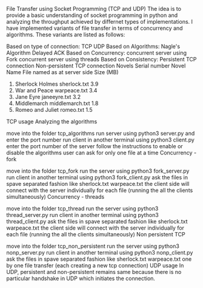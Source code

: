 File Transfer using Socket Programming (TCP and UDP)
The idea is to provide a basic understanding of socket programming in python and analyzing the throughput achieved by differnet types of implementations. I have implemented variants of file transfer in terms of concurrency and algorithms. These variants are listed as follows:

Based on type of connection:
TCP
UDP
Based on Algorithms:
Nagle's Algorithm
Delayed ACK
Based on Concurrency:
concurrent server using Fork
concurrent server using threads
Based on Consistency:
Persistent TCP connection
Non-persistent TCP connection
Novels
Serial number	Novel Name	File named as at server side	Size (MB)
1.	Sherlock Holmes	sherlock.txt	3.9
2.	War and Peace	warpeace.txt	3.4
3.	Jane Eyre	janeeyre.txt	3.2
4.	Middlemarch	middlemarch.txt	1.8
5.	Romeo and Juliet	romeo.txt	1.5

TCP usage
Analyzing the algorithms

move into the folder tcp_algorithms
run server using python3 server.py and enter the port number
run client in another terminal using python3 client.py
enter the port number of the server
follow the instructions to enable or disable the algorithms
user can ask for only one file at a time
Concurrency - fork

move into the folder tcp_fork
run the server using python3 fork_server.py
run client in another terminal using python3 fork_client.py
ask the files in spave separated fashion like sherlock.txt warpeace.txt
the client side will connect with the server individually for each file (running the all the clients simultaneously)
Concurrency - threads

move into the folder tcp_thread
run the server using python3 thread_server.py
run client in another terminal using python3 thread_client.py
ask the files in spave separated fashion like sherlock.txt warpeace.txt
the client side will connect with the server individually for each file (running the all the clients simultaneously)
Non persistent TCP

move into the folder tcp_non_persistent
run the server using python3 nonp_server.py
run client in another terminal using python3 nonp_client.py
ask the files in spave separated fashion like sherlock.txt warpeace.txt
one by one file transfer (each creating a new tcp connection)
UDP usage
In UDP, persistent and non-persistent remains same because there is no particular handshake in UDP which initiates the connection.
